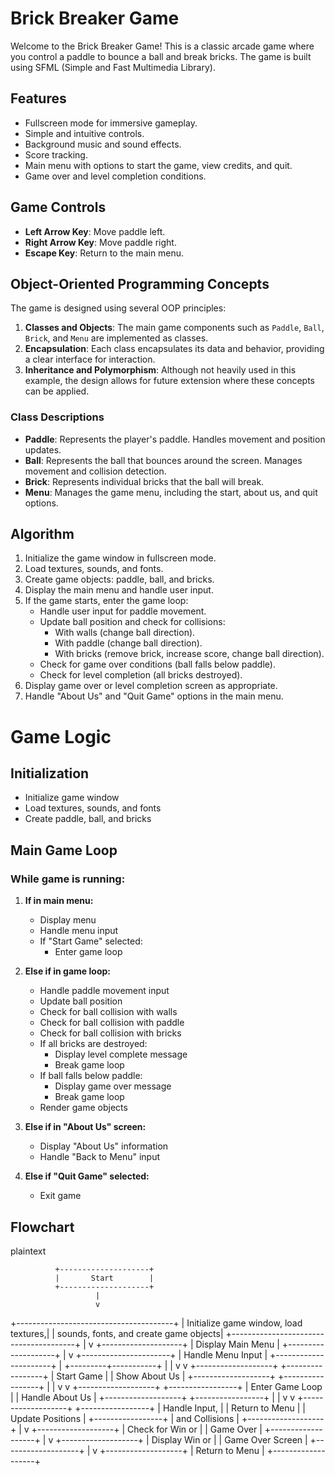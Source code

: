 # Brick Breaker Game

Welcome to the Brick Breaker Game! This is a classic arcade game where you control a paddle to bounce a ball and break bricks. The game is built using SFML (Simple and Fast Multimedia Library).

## Features

- Fullscreen mode for immersive gameplay.
- Simple and intuitive controls.
- Background music and sound effects.
- Score tracking.
- Main menu with options to start the game, view credits, and quit.
- Game over and level completion conditions.

## Game Controls

- **Left Arrow Key**: Move paddle left.
- **Right Arrow Key**: Move paddle right.
- **Escape Key**: Return to the main menu.

## Object-Oriented Programming Concepts

The game is designed using several OOP principles:

1. **Classes and Objects**: The main game components such as `Paddle`, `Ball`, `Brick`, and `Menu` are implemented as classes.
2. **Encapsulation**: Each class encapsulates its data and behavior, providing a clear interface for interaction.
3. **Inheritance and Polymorphism**: Although not heavily used in this example, the design allows for future extension where these concepts can be applied.

### Class Descriptions

- **Paddle**: Represents the player's paddle. Handles movement and position updates.
- **Ball**: Represents the ball that bounces around the screen. Manages movement and collision detection.
- **Brick**: Represents individual bricks that the ball will break.
- **Menu**: Manages the game menu, including the start, about us, and quit options.

## Algorithm

1. Initialize the game window in fullscreen mode.
2. Load textures, sounds, and fonts.
3. Create game objects: paddle, ball, and bricks.
4. Display the main menu and handle user input.
5. If the game starts, enter the game loop:
    - Handle user input for paddle movement.
    - Update ball position and check for collisions:
      - With walls (change ball direction).
      - With paddle (change ball direction).
      - With bricks (remove brick, increase score, change ball direction).
    - Check for game over conditions (ball falls below paddle).
    - Check for level completion (all bricks destroyed).
6. Display game over or level completion screen as appropriate.
7. Handle "About Us" and "Quit Game" options in the main menu.

# Game Logic

## Initialization
- Initialize game window
- Load textures, sounds, and fonts
- Create paddle, ball, and bricks

## Main Game Loop

### While game is running:
1. **If in main menu:**
    - Display menu
    - Handle menu input
    - If "Start Game" selected:
        - Enter game loop

2. **Else if in game loop:**
    - Handle paddle movement input
    - Update ball position
    - Check for ball collision with walls
    - Check for ball collision with paddle
    - Check for ball collision with bricks
    - If all bricks are destroyed:
        - Display level complete message
        - Break game loop
    - If ball falls below paddle:
        - Display game over message
        - Break game loop
    - Render game objects

3. **Else if in "About Us" screen:**
    - Display "About Us" information
    - Handle "Back to Menu" input

4. **Else if "Quit Game" selected:**
    - Exit game

## Flowchart

plaintext

              +--------------------+
              |       Start        |
              +--------------------+
                       |
                       v
   +---------------------------------------+
   | Initialize game window, load textures,|
   | sounds, fonts, and create game objects|
   +---------------------------------------+
                       |
                       v
              +--------------------+
              |  Display Main Menu |
              +--------------------+
                       |
                       v
             +----------------------+
             |  Handle Menu Input   |
             +----------------------+
                       |
             +---------+-----------+
             |                     |
             v                     v
    +-------------------+  +-----------------+
    |     Start Game    |  |  Show About Us  |
    +-------------------+  +-----------------+
             |                     |
             v                     v
    +-------------------+  +-----------------+
    |  Enter Game Loop  |  | Handle About Us |
    +-------------------+  +-----------------+
             |                     |
             v                     v
    +-------------------+  +-----------------+
    | Handle Input,     |  | Return to Menu  |
    | Update Positions  |  +-----------------+
    | and Collisions    |
    +-------------------+
             |
             v
    +-------------------+
    | Check for Win or  |
    | Game Over         |
    +-------------------+
             |
             v
    +-------------------+
    | Display Win or    |
    | Game Over Screen  |
    +-------------------+
             |
             v
    +-------------------+
    |  Return to Menu   |
    +-------------------+
